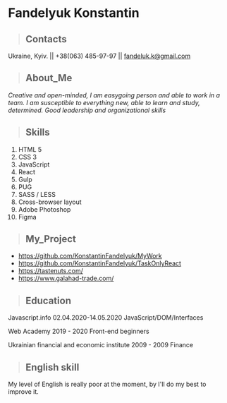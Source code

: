 # **Fandelyuk Konstantin**

> ## Contacts

Ukraine, Kyiv. || +38(063) 485-97-97 || fandeluk.k@gmail.com

> ## About_Me

*Creative and open-minded, I am easygoing person and able to work in a team. I am susceptible to everything new, able to learn and study, determined. Good leadership and organizational skills*

> ## Skills

1. HTML 5
2. CSS 3
3. JavaScript
4. React
5. Gulp
6. PUG
7. SASS / LESS
8. Cross-browser layout
9. Adobe Photoshop
10. Figma

> ## My_Project 

* https://github.com/KonstantinFandelyuk/MyWork
* https://github.com/KonstantinFandelyuk/TaskOnlyReact
* https://tastenuts.com/
* https://www.galahad-trade.com/


> ## Education

Javascript.info
02.04.2020-14.05.2020
JavaScript/DOM/Interfaces

Web Academy
2019 - 2020
Front-end beginners

Ukrainian financial and economic institute
2009 - 2009
Finance

> ## English skill

My level of English is really poor at the moment, by I'll do my best to improve it.
